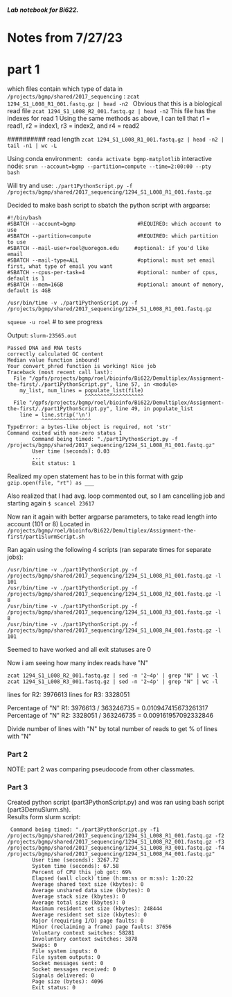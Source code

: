 ##### Lab notebook for Bi622. 
# Notes from 7/27/23
# part 1
which files contain which type of data in ```/projects/bgmp/shared/2017_sequencing``` :
```zcat 1294_S1_L008_R1_001.fastq.gz | head -n2 ```
Obvious that this is a biological read file
```zcat 1294_S1_L008_R2_001.fastq.gz | head -n2```
This file has the indexes for read 1
Using the same methods as above, I can tell that r1 = read1, r2 = index1, r3 = index2, and r4 = read2


##########
read length 
```zcat 1294_S1_L008_R1_001.fastq.gz | head -n2 | tail -n1 | wc -L```



Using conda environment:
``` conda activate bgmp-matplotlib```
interactive node:
```srun --account=bgmp --partition=compute --time=2:00:00 --pty bash```

Will try and use:
```./part1PythonScript.py -f /projects/bgmp/shared/2017_sequencing/1294_S1_L008_R1_001.fastq.gz```

Decided to make bash script to sbatch the python script with argparse:
```
#!/bin/bash
#SBATCH --account=bgmp                    #REQUIRED: which account to use
#SBATCH --partition=compute               #REQUIRED: which partition to use
#SBATCH --mail-user=roel@uoregon.edu     #optional: if you'd like email
#SBATCH --mail-type=ALL                   #optional: must set email first, what type of email you want
#SBATCH --cpus-per-task=4                 #optional: number of cpus, default is 1
#SBATCH --mem=16GB                        #optional: amount of memory, default is 4GB

/usr/bin/time -v ./part1PythonScript.py -f /projects/bgmp/shared/2017_sequencing/1294_S1_L008_R1_001.fastq.gz

```

```squeue -u roel``` # to see progress

Output: ```slurm-23565.out```
```
Passed DNA and RNA tests
correctly calculated GC content
Median value function inbound!
Your convert_phred function is working! Nice job
Traceback (most recent call last):
  File "/gpfs/projects/bgmp/roel/bioinfo/Bi622/Demultiplex/Assignment-the-first/./part1PythonScript.py", line 57, in <module>
    my_list, num_lines = populate_list(file)
                         ^^^^^^^^^^^^^^^^^^^
  File "/gpfs/projects/bgmp/roel/bioinfo/Bi622/Demultiplex/Assignment-the-first/./part1PythonScript.py", line 49, in populate_list
    line = line.strip('\n')
           ^^^^^^^^^^^^^^^^
TypeError: a bytes-like object is required, not 'str'
Command exited with non-zero status 1
        Command being timed: "./part1PythonScript.py -f /projects/bgmp/shared/2017_sequencing/1294_S1_L008_R1_001.fastq.gz"
        User time (seconds): 0.03
        ...
        Exit status: 1
```

Realized my open statement has to be in this format with gzip
```gzip.open(file, "rt") as ___```

Also realized that I had avg. loop commented out, so I am cancelling job and starting again
```$ scancel 23617```

Now ran it again with better argparse parameters, to take read length into account (101 or 8)
Located in ```/projects/bgmp/roel/bioinfo/Bi622/Demultiplex/Assignment-the-first/part1SlurmScript.sh```

Ran again using the following 4 scripts (ran separate times for separate jobs):
```
/usr/bin/time -v ./part1PythonScript.py -f /projects/bgmp/shared/2017_sequencing/1294_S1_L008_R1_001.fastq.gz -l 101
/usr/bin/time -v ./part1PythonScript.py -f /projects/bgmp/shared/2017_sequencing/1294_S1_L008_R2_001.fastq.gz -l 8
/usr/bin/time -v ./part1PythonScript.py -f /projects/bgmp/shared/2017_sequencing/1294_S1_L008_R3_001.fastq.gz -l 8
/usr/bin/time -v ./part1PythonScript.py -f /projects/bgmp/shared/2017_sequencing/1294_S1_L008_R4_001.fastq.gz -l 101
```
Seemed to have worked and all exit statuses are 0


Now i am seeing how many index reads have "N"
```
zcat 1294_S1_L008_R2_001.fastq.gz | sed -n '2~4p' | grep "N" | wc -l
zcat 1294_S1_L008_R3_001.fastq.gz | sed -n '2~4p' | grep "N" | wc -l
```
lines for R2: 3976613
lines for R3: 3328051

Percentage of "N" R1:  3976613 / 363246735 = 0.010947415673261317
Percentage of "N" R2: 3328051 / 363246735 = 0.009161957092332846


Divide number of lines with "N" by total number of reads to get % of lines with "N"
### Part 2
NOTE: part 2 was comparing pseudocode from other classmates.



### Part 3
Created python script (part3PythonScript.py) and was ran using bash script (part3DemuSlurm.sh).  
Results form slurm script:
```
 Command being timed: "./part3PythonScript.py -f1 /projects/bgmp/shared/2017_sequencing/1294_S1_L008_R1_001.fastq.gz -f2 /projects/bgmp/shared/2017_sequencing/1294_S1_L008_R2_001.fastq.gz -f3 /projects/bgmp/shared/2017_sequencing/1294_S1_L008_R3_001.fastq.gz -f4 /projects/bgmp/shared/2017_sequencing/1294_S1_L008_R4_001.fastq.gz"
        User time (seconds): 3267.72
        System time (seconds): 67.58
        Percent of CPU this job got: 69%
        Elapsed (wall clock) time (h:mm:ss or m:ss): 1:20:22
        Average shared text size (kbytes): 0
        Average unshared data size (kbytes): 0
        Average stack size (kbytes): 0
        Average total size (kbytes): 0
        Maximum resident set size (kbytes): 248444
        Average resident set size (kbytes): 0
        Major (requiring I/O) page faults: 0
        Minor (reclaiming a frame) page faults: 37656
        Voluntary context switches: 58281
        Involuntary context switches: 3878
        Swaps: 0
        File system inputs: 0
        File system outputs: 0
        Socket messages sent: 0
        Socket messages received: 0
        Signals delivered: 0
        Page size (bytes): 4096
        Exit status: 0
```
